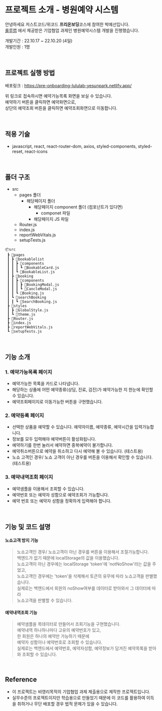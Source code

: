 

# 프로젝트 소개 - 병원예약 시스템

안녕하세요 저스트코드/위코드 **프리온보딩**코스에 참여한 박예선입니다. \
[룰루랩](https://www.wanted.co.kr/company/1732) 에서 제공받은 기업협업 과제인  병원예약시스템 개발을 진행했습니다.

개발기간 : 22.10.17 ~ 22.10.20 (4일)\
개발인원 : 1명




<br/>


## 프로젝트 실행 방법
배포링크 :  https://pre-onboarding-lululab-yesunpark.netlify.app/

위 링크로 접속하시면 예약가능목록 화면을 보실 수 있습니다. \
예약하기 버튼을 클릭하면 예약화면으로, \
상단의 예약조회 버튼을 클릭하면 예약조회화면으로 이동합니다.

<br/>

## 적용 기술 

+  javascript, react, react-router-dom, axios, styled-components, styled-reset,
 react-icons


<br/>

## 폴더 구조


- src 
  - pages 폴더
    - 해당페이지 폴더
      - 해당페이지 component 폴더 (컴포넌트가 있다면)
        - componet 파일
      - 해당페이지 JS 파일
  - Router.js
  - index.js
  - reportWebVitals.js
  - setupTests.js

```
📦src
 ┣ 📂pages
 ┃ ┣ 📂bookablelist
 ┃ ┃ ┣ 📂components
 ┃ ┃ ┃ ┗ 📜BookableCard.js
 ┃ ┃ ┗ 📜BookableList.js
 ┃ ┣ 📂booking
 ┃ ┃ ┣ 📂components
 ┃ ┃ ┃ ┣ 📜BookingModal.js
 ┃ ┃ ┃ ┗ 📜CancleModal.js
 ┃ ┃ ┗ 📜Booking.js
 ┃ ┗ 📂searchBooking
 ┃ ┃ ┗ 📜SearchBooking.js
 ┣ 📂styles
 ┃ ┣ 📜GlobalStyle.js
 ┃ ┗ 📜theme.js
 ┣ 📜Router.js
 ┣ 📜index.js
 ┣ 📜reportWebVitals.js
 ┗ 📜setupTests.js
 ```



<br/>

## 기능 소개

### 1. 예약가능목록 페이지
- 예약가능한 목록을 카드로 나타냅니다.
- 해당하는 상품에 어떤 예약종류(상담, 진료, 검진)가 예약가능한 지 한눈에 확인할 수 있습니다.
- 예약조회페이지로 이동가능한 버튼을 구현했습니다.

### 2. 예약등록 페이지
- 선택한 상품을 예약할 수 있습니다. 예약자이름, 예약종류, 예약시간을 입력가능합니다.
- 정보를 모두 입력해야 예약버튼이 활성화됩니다.
- 예약하기를 한번 눌러서 예약하면 중복예약이 불가합니다.
- 예약취소버튼으로 예약을 취소하고 다시 예약해 볼 수 있습니다. (테스트용)
- 노쇼 고객인 경우/ 노쇼 고객이 아닌 경우를 버튼을 이용해서 확인할 수 있습니다. (테스트용)

### 3. 예약내역조회 페이지
- 예약샘플을 이용해서 조회할 수 있습니다. 
- 예약번호 또는 예약자 성함으로 예약조회가 가능합니다.
- 예약 번호 또는 예약자 성함을 정확하게 입력해야 합니다.





<br/>

##  기능 및 코드 설명

####  노쇼고객 방지 기능
> 노쇼고객인 경우/ 노쇼고객이 아닌 경우를 버튼을 이용해서 조절가능합니다.\
> 백엔드가 없기 때문에 localStorage의 값을 이용했습니다. \
> 노쇼고객이 아닌 경우에는 localStorage 'token'에 'notNoShow'라는 값을 주었고,\
> 노쇼고객인 경우에는 'token'을 삭제해서 토큰의 유무에 따라 노쇼고객을 판별했습니다.\
> 실제로는 백엔드에서 회원의 noShow여부를 데이터로 받아와서 그 데이터에 따라
>\
>노쇼고객을 판별할 수 있습니다.

#### 예약내역조회 기능
> 예약샘플을 목데이터로 만들어서 조회기능을 구현했습니다.\
> 예약내역 하나하나마다 고유의 예약번호가 있고, \
> 한 회원은 하나의 예약만 가능하기 때문에\
> 예약자 성함이나 예약번호로 조회할 수 있습니다. \
> 실제로는 백엔드에서 예약번호, 예약자성함, 예약정보가 담겨진 예약목록을 받아와 조회할 수 있습니다. 





  <br/>


## Reference

- 이 프로젝트는 비영리목적의 기업협업 과제 제출용으로 제작한 프로젝트입니다.
- 실무수준의 프로젝트이지만 학습용으로 만들었기 때문에 이 코드를 활용하여 이득을 취하거나 무단 배포할 경우 법적 문제가 있을 수 있습니다.
